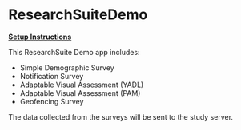 # ResearchSuiteDemo

**[Setup Instructions](https://github.com/ResearchSuite/Docs/blob/master/INFO%205555%20ResearchSuite%20Setup%20Tutorial.pdf)**

This ResearchSuite Demo app includes:
* Simple Demographic Survey
* Notification Survey
* Adaptable Visual Assessment (YADL)
* Adaptable Visual Assessment (PAM)
* Geofencing Survey

The data collected from the surveys will be sent to the study server.
